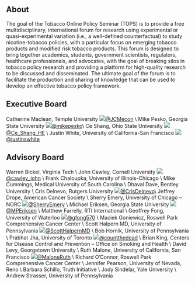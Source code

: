 ## About

The goal of the Tobacco Online Policy Seminar (TOPS) is to provide a free multidisciplinary, international forum for research using experimental or quasi-experimental variation (i.e., a well-defined counterfactual) to study nicotine-tobacco policies, with a particular focus on emerging tobacco products and modified risk tobacco products. This forum is designed to bring together academics, students, government scientists, regulators, healthcare professionals, and advocates, with the goal of breaking silos in tobacco policy research and providing a platform for high-quality research to be discussed and disseminated. The ultimate goal of the forum is to facilitate the production and sharing of knowledge that can be used to develop an effective tobacco policy framework.

## Executive Board

Catherine Maclean, Temple University <img src="https://img.icons8.com/fluent/15/000000/twitter.png"/>[@JCMecon](https://twitter.com/JCMecon) \\
Mike Pesko, Georgia State University <img src="https://img.icons8.com/fluent/15/000000/twitter.png"/>[@mikepesko](https://twitter.com/mikepesko)\\
Ce Shang, Ohio State University <img src="https://img.icons8.com/fluent/15/000000/twitter.png"/>[@Ce_Shang_HE](https://twitter.com/Ce_Shang_HE) \\
Justin White, University of California-San Francisco <img src="https://img.icons8.com/fluent/15/000000/twitter.png"/>[@justinswhite](https://twitter.com/justinswhite)

## Advisory Board

Warren Bickel, Virginia Tech \\
John Cawley, Cornell University <img src="https://img.icons8.com/fluent/15/000000/twitter.png"/>[@cawley_john](https://twitter.com/cawley_john) \\
Frank Chaloupka, University of Illinois-Chicago \\
Mike Cummings, Medical University of South Carolina \\
Dhaval Dave, Bentley University \\
Cris Delnevo, Rutgers University <img src="https://img.icons8.com/fluent/15/000000/twitter.png"/>[@CrisDelnevo](https://twitter.com/CrisDelnevo)\\
Jeffrey Drope, American Cancer Society  \\
Sherry Emery, University of Chicago – NORC <img src="https://img.icons8.com/fluent/15/000000/twitter.png"/>[@SherryEmery](https://twitter.com/SherryEmery) \\
Michael Eriksen, Georgia State University <img src="https://img.icons8.com/fluent/15/000000/twitter.png"/>[@MPEriksen](https://twitter.com/MPEriksen) \\
Matthew Farrelly, RTI International  \\
Geoffrey Fong, University of Waterloo <img src="https://img.icons8.com/fluent/15/000000/twitter.png"/>[@gfong570](https://twitter.com/gfong570) \\
Maciek Goniewicz, Roswell Park Comprehensive Cancer Center \\
Scott Halpern MD, University of Pennsylvania <img src="https://img.icons8.com/fluent/15/000000/twitter.png"/>[@ScottHalpernMD](https://twitter.com/ScottHalpernMD) \\
Bob Hornik, University of Pennsylvania \\
Prabhat Jha, University of Toronto <img src="https://img.icons8.com/fluent/15/000000/twitter.png"/>[@countthedead](https://twitter.com/countthedead) \\
Brian King, Centers for Disease Control and Prevention – Office on Smoking and Health \\
David Levy, Georgetown University \\
Ruth Malone, University of California, San Francisco <img src="https://img.icons8.com/fluent/15/000000/twitter.png"/>[@MaloneRuth](https://twitter.com/MaloneRuth) \\
Richard O’Connor, Roswell Park Comprehensive Cancer Center \\
Jennifer Pearson, University of Nevada, Reno  \\
Barbara Schillo, Truth Initiative \\
Jody Sindelar, Yale University \\
Andrew Strasser, University of Pennsylvania



<!-- <img src="https://img.icons8.com/fluent/22/000000/twitter.png"/> -->
